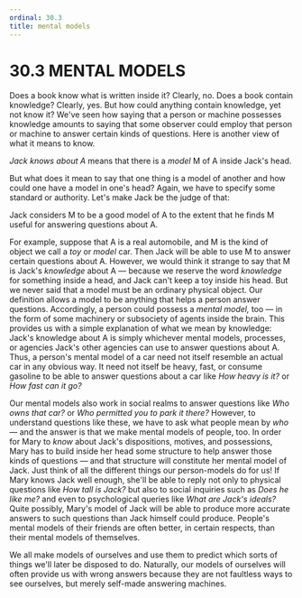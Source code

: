 ```yaml
---
ordinal: 30.3
title: mental models
---
```


# 30.3 MENTAL MODELS 

<p>Does a book know what is written inside it? Clearly, no. Does a book contain knowledge? Clearly, yes. But how could anything contain knowledge, yet not know it? We've seen how saying that a person or machine possesses knowledge amounts to saying that some observer could employ that person or machine to answer certain kinds of questions. Here is another view of what it means to know.</p>
<p><em>Jack knows about A</em> means that there is a <em>model</em> M of A inside Jack's head.</p>
<p>But what does it mean to say that one thing is a model of another and how could one have a model in one's head? Again, we have to specify some standard or authority. Let's make Jack be the judge of that:</p>
<p>Jack considers M to be a good model of A to the extent that he finds M useful for answering questions about A.</p>
<p>For example, suppose that A is a real automobile, and M is the kind of object we call a <em>toy</em> or <em>model</em> car. Then Jack will be able to use M to answer certain questions about A. However, we would think it strange to say that M is Jack's <em>knowledge</em> about A &mdash; because we reserve the word <em>knowledge</em> for something inside a head, and Jack can't keep a toy inside his head. But we never said that a model must be an ordinary physical object. Our definition allows a model to be anything that helps a person answer questions. Accordingly, a person could possess a <em>mental model,</em> too &mdash; in the form of some machinery or subsociety of agents inside the brain. This provides us with a simple explanation of what we mean by knowledge: Jack's knowledge about A is simply whichever mental models, processes, or agencies Jack's other agencies can use to answer questions about A. Thus, a person's mental model of a car need not itself resemble an actual car in any obvious way. It need not itself be heavy, fast, or consume gasoline to be able to answer questions about a car like <em>How heavy is it?</em> or <em>How fast can it go?</em></p>
<p>Our mental models also work in social realms to answer questions like <em>Who owns that car?</em> or <em>Who permitted you to park it there?</em> However, to understand questions like these, we have to ask what people mean by <em>who</em> &mdash; and the answer is that we make mental models of people, too. In order for Mary to <em>know</em> about Jack's dispositions, motives, and possessions, Mary has to build inside her head some structure to help answer those kinds of questions &mdash; and that structure will constitute her mental model of Jack. Just think of all the different things our person-models do for us! If Mary knows Jack well enough, she'll be able to reply not only to physical questions like <em>How tall is Jack?</em> but also to social inquiries such as <em>Does he like me?</em> and even to psychological queries like <em>What are Jack's ideals?</em> Quite possibly, Mary's model of Jack will be able to produce more accurate answers to such questions than Jack himself could produce. People's mental models of their friends are often better, in certain respects, than their mental models of themselves.</p>
<p>We all make models of ourselves and use them to predict which sorts of things we'll later be disposed to do. Naturally, our models of ourselves will often provide us with wrong answers because they are not faultless ways to see ourselves, but merely self-made answering machines.</p>